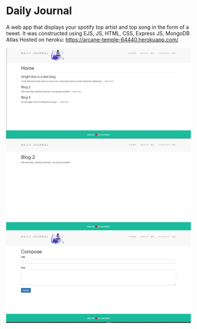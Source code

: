 # Daily Journal
A web app that displays your spotify top artist and top song in the form of a tweet.
It was constructed using EJS, JS, HTML, CSS, Express JS, MongoDB Atlas
Hosted on heroku:
https://arcane-temple-64440.herokuapp.com/

![](daily_journal_main.png)
![](daily_journal_blog.png)
![](daily_journal_compose.png)
